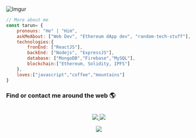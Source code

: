 
![Imgur](https://imgur.com/qkLuwIt.png)

```javascript
// More about me
const tarun= {
    pronouns: "He" | "Him",
    askMeAbout: ["Web Dev", "Ethereum dApp dev", "random-tech-stuff"],
    technologies:{
        fronEnd: ["ReactJS"],
        backEnd: ["Nodejs", "ExpressJS"],
        database: ["MongoDB","Firebase","MySQL"],
        blockchain:["Ethereum, Solidity, IPFS"]
    },
    loves:["javascript","coffee","mountains"]
}
```
###  Find or contact me around the web 🌎
<center>

    

<br>
<a href="https://twitter.com/SoniTarun26"> 
<img src="https://img.shields.io/badge/twitter-%231DA1F2.svg?&style=for-the-badge&logo=twitter&logoColor=white"/>
</a>

<a href="https://www.linkedin.com/in/tarun-b-soni"> 
<img src="https://img.shields.io/badge/linkedin-%230077B5.svg?&style=for-the-badge&logo=linkedin&logoColor=white"/>
</a>

<br>

![](https://komarev.com/ghpvc/?username=tarun-soni&style=flat-square)

<center>
<!-- 
<img src="https://img.icons8.com/color/48/000000/medium-monogram.png"/>-->

